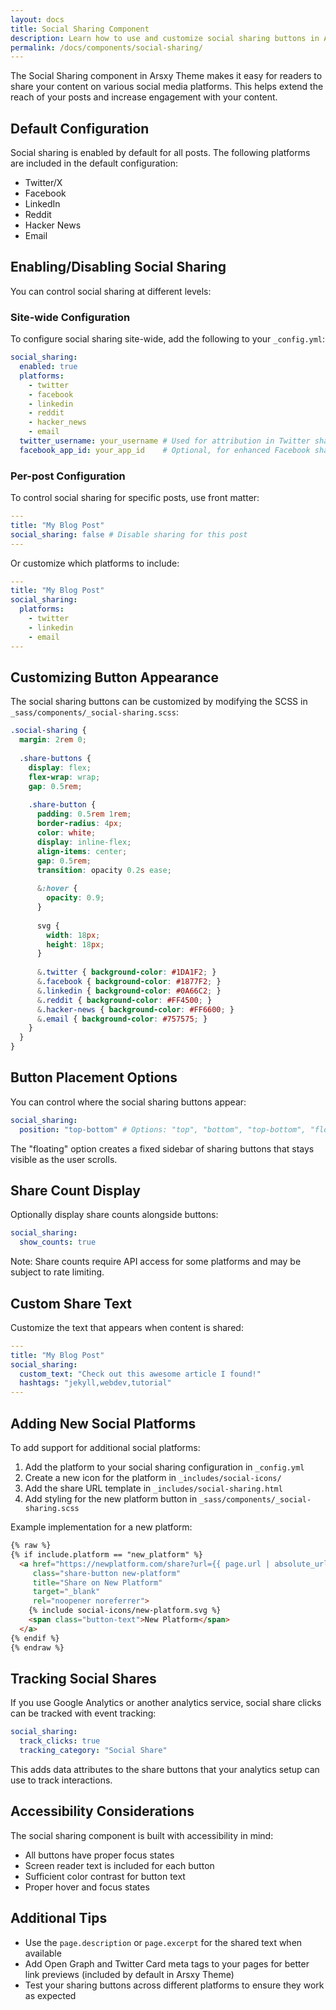```yaml
---
layout: docs
title: Social Sharing Component
description: Learn how to use and customize social sharing buttons in Arsxy Theme
permalink: /docs/components/social-sharing/
---
```

The Social Sharing component in Arsxy Theme makes it easy for readers to share your content on various social media platforms. This helps extend the reach of your posts and increase engagement with your content.

## Default Configuration

Social sharing is enabled by default for all posts. The following platforms are included in the default configuration:

- Twitter/X
- Facebook
- LinkedIn
- Reddit
- Hacker News
- Email

## Enabling/Disabling Social Sharing

You can control social sharing at different levels:

### Site-wide Configuration

To configure social sharing site-wide, add the following to your `_config.yml`:

```yaml
social_sharing:
  enabled: true
  platforms:
    - twitter
    - facebook
    - linkedin
    - reddit
    - hacker_news
    - email
  twitter_username: your_username # Used for attribution in Twitter shares
  facebook_app_id: your_app_id    # Optional, for enhanced Facebook sharing
```

### Per-post Configuration

To control social sharing for specific posts, use front matter:

```yaml
---
title: "My Blog Post"
social_sharing: false # Disable sharing for this post
---
```

Or customize which platforms to include:

```yaml
---
title: "My Blog Post"
social_sharing:
  platforms:
    - twitter
    - linkedin
    - email
---
```

## Customizing Button Appearance

The social sharing buttons can be customized by modifying the SCSS in `_sass/components/_social-sharing.scss`:

```scss
.social-sharing {
  margin: 2rem 0;
  
  .share-buttons {
    display: flex;
    flex-wrap: wrap;
    gap: 0.5rem;
    
    .share-button {
      padding: 0.5rem 1rem;
      border-radius: 4px;
      color: white;
      display: inline-flex;
      align-items: center;
      gap: 0.5rem;
      transition: opacity 0.2s ease;
      
      &:hover {
        opacity: 0.9;
      }
      
      svg {
        width: 18px;
        height: 18px;
      }
      
      &.twitter { background-color: #1DA1F2; }
      &.facebook { background-color: #1877F2; }
      &.linkedin { background-color: #0A66C2; }
      &.reddit { background-color: #FF4500; }
      &.hacker-news { background-color: #FF6600; }
      &.email { background-color: #757575; }
    }
  }
}
```

## Button Placement Options

You can control where the social sharing buttons appear:

```yaml
social_sharing:
  position: "top-bottom" # Options: "top", "bottom", "top-bottom", "floating"
```

The "floating" option creates a fixed sidebar of sharing buttons that stays visible as the user scrolls.

## Share Count Display

Optionally display share counts alongside buttons:

```yaml
social_sharing:
  show_counts: true
```

Note: Share counts require API access for some platforms and may be subject to rate limiting.

## Custom Share Text

Customize the text that appears when content is shared:

```yaml
---
title: "My Blog Post"
social_sharing:
  custom_text: "Check out this awesome article I found!"
  hashtags: "jekyll,webdev,tutorial"
---
```

## Adding New Social Platforms

To add support for additional social platforms:

1. Add the platform to your social sharing configuration in `_config.yml`
2. Create a new icon for the platform in `_includes/social-icons/`
3. Add the share URL template in `_includes/social-sharing.html`
4. Add styling for the new platform button in `_sass/components/_social-sharing.scss`

Example implementation for a new platform:

```html
{% raw %}
{% if include.platform == "new_platform" %}
  <a href="https://newplatform.com/share?url={{ page.url | absolute_url | url_encode }}&title={{ page.title | url_encode }}" 
     class="share-button new-platform" 
     title="Share on New Platform" 
     target="_blank" 
     rel="noopener noreferrer">
    {% include social-icons/new-platform.svg %}
    <span class="button-text">New Platform</span>
  </a>
{% endif %}
{% endraw %}
```

## Tracking Social Shares

If you use Google Analytics or another analytics service, social share clicks can be tracked with event tracking:

```yaml
social_sharing:
  track_clicks: true
  tracking_category: "Social Share"
```

This adds data attributes to the share buttons that your analytics setup can use to track interactions.

## Accessibility Considerations

The social sharing component is built with accessibility in mind:

- All buttons have proper focus states
- Screen reader text is included for each button
- Sufficient color contrast for button text
- Proper hover and focus states

## Additional Tips

- Use the `page.description` or `page.excerpt` for the shared text when available
- Add Open Graph and Twitter Card meta tags to your pages for better link previews (included by default in Arsxy Theme)
- Test your sharing buttons across different platforms to ensure they work as expected